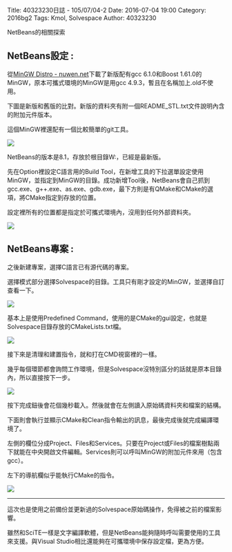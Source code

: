 Title: 40323230日誌 - 105/07/04-2
Date: 2016-07-04 19:00
Category: 2016bg2
Tags: Kmol, Solvespace
Author: 40323230


NetBeans的相關探索

<!-- PELICAN_END_SUMMARY -->

<h2>NetBeans設定 :</h2>

從[MinGW Distro - nuwen.net](https://nuwen.net/mingw.html"nuwen.net")下載了新版配有gcc 6.1.0和Boost 1.61.0的MinGW，原本可攜式環境的MinGW是用gcc 4.9.3，暫且在名稱加上.old不使用。

下圖是新版和舊版的比對。新版的資料夾有附一個README_STL.txt文件說明內含的附加元件版本。

這個MinGW裡還配有一個比較簡單的git工具。

![](https://raw.githubusercontent.com/coursemdetw/project_site_files/gh-pages/files/2016spring/g2/Python_solvespace/0704-2_01.jpg)

NetBeans的版本是8.1，存放於根目錄W:，已經是最新版。

先在Option裡設定C語言用的Build Tool，在新增工具的下拉選單設定使用MinGW，並指定到MinGW的目錄。成功新增Tool後，NetBeans會自己抓到gcc.exe、g++.exe、as.exe、gdb.exe，最下方則是有QMake和CMake的選項，將CMake指定到存放的位置。

設定裡所有的位置都是指定於可攜式環境內，沒用到任何外部資料夾。

![](https://raw.githubusercontent.com/coursemdetw/project_site_files/gh-pages/files/2016spring/g2/Python_solvespace/0704-2_02.jpg)

<h2>NetBeans專案 :</h2>

之後新建專案，選擇C語言已有源代碼的專案。

選擇模式部分選擇Solvespace的目錄。工具只有剛才設定的MinGW，並選擇自訂查看一下。

![](https://raw.githubusercontent.com/coursemdetw/project_site_files/gh-pages/files/2016spring/g2/Python_solvespace/0704-2_03.jpg)

基本上是使用Predefined Command，使用的是CMake的gui設定，也就是Solvespace目錄存放的CMakeLists.txt檔。

![](https://raw.githubusercontent.com/coursemdetw/project_site_files/gh-pages/files/2016spring/g2/Python_solvespace/0704-2_04.jpg)

接下來是清理和建置指令，就和打在CMD視窗裡的一樣。

幾乎每個環節都會詢問工作環境，但是Solvespace沒特別區分的話就是原本目錄內，所以直接按下一步。

![](https://raw.githubusercontent.com/coursemdetw/project_site_files/gh-pages/files/2016spring/g2/Python_solvespace/0704-2_05.jpg)

按下完成鈕後會花個幾秒載入。然後就會在左側讀入原始碼資料夾和檔案的結構。

下面則會執行並顯示CMake和Clean指令輸出的訊息，最後完成後就完成編譯環境了。

左側的欄位分成Project、Files和Services。只要在Project或Files的檔案樹點兩下就能在中央開啟文件編輯。Services則可以呼叫MinGW的附加元件來用（包含gcc）。

左下的導航欄似乎能執行CMake的指令。

![](https://raw.githubusercontent.com/coursemdetw/project_site_files/gh-pages/files/2016spring/g2/Python_solvespace/0704-2_06.jpg)

<hr>

這次也是使用之前備份並更新過的Solvespace原始碼操作，免得被之前的檔案影響。

雖然和SciTE一樣是文字編譯軟體，但是NetBeans能夠隨時呼叫需要使用的工具來支援。與Visual Studio相比還能夠在可攜環境中保存設定檔，更為方便。
